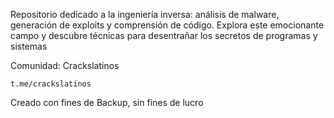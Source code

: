 Repositorio dedicado a la ingeniería inversa: análisis de malware, generación de exploits y comprensión de código.
 Explora este emocionante campo y descubre técnicas para desentrañar los secretos de programas y sistemas


Comunidad: Crackslatinos
 ```
 t.me/crackslatinos 
```
 
Creado con fines de Backup, sin fines de lucro
